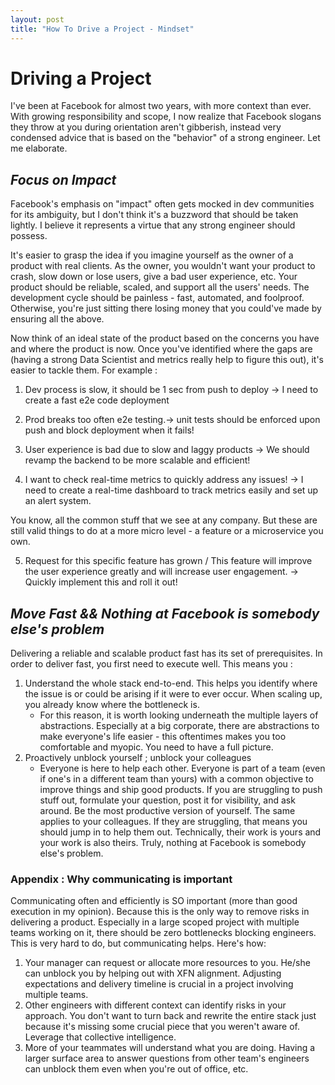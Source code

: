 ```yaml
---
layout: post
title: "How To Drive a Project - Mindset"
---
```

# **Driving a Project**

I've been at Facebook for almost two years, with more context than ever. With growing responsibility and scope, I now realize that Facebook slogans they throw at you during orientation aren't gibberish, instead very condensed advice that is based on the "behavior" of a strong engineer. Let me elaborate.

## *Focus on Impact*

Facebook's emphasis on "impact" often gets mocked in dev communities for its ambiguity, but I don't think it's a buzzword that should be taken lightly. I believe it represents a virtue that any strong engineer should possess.

It's easier to grasp the idea if you imagine yourself as the owner of a product with real clients. As the owner, you wouldn't want your product to crash, slow down or lose users, give a bad user experience, etc. Your product should be reliable, scaled, and support all the users' needs. The development cycle should be painless - fast, automated, and foolproof. Otherwise, you're just sitting there losing money that you could've made by ensuring all the above. 

Now think of an ideal state of the product based on the concerns you have and where the product is now. Once you've identified where the gaps are (having a strong Data Scientist and metrics really help to figure this out), it's easier to tackle them. For example :

1. Dev process is slow, it should be 1 sec from push to deploy → I need to create a fast e2e code deployment

2. Prod breaks too often e2e testing.→ unit tests should be enforced upon push and block deployment when it fails!

3. User experience is bad due to slow and laggy products → We should revamp the backend to be more scalable and efficient!

4. I want to check real-time metrics to quickly address any issues! → I need to create a real-time dashboard to track metrics easily and set up an alert system.

You know, all the common stuff that we see at any company. But these are still valid things to do at a more micro level - a feature or a microservice you own.

5. Request for this specific feature has grown / This feature will improve the user experience greatly and will increase user engagement. → Quickly implement this and roll it out!

## *Move Fast && Nothing at Facebook is somebody else's problem*

Delivering a reliable and scalable product fast has its set of prerequisites. In order to deliver fast, you first need to execute well. This means you :

1. Understand the whole stack end-to-end. This helps you identify where the issue is or could be arising if it were to ever occur. When scaling up, you already know where the bottleneck is.
    - For this reason, it is worth looking underneath the multiple layers of abstractions. Especially at a big corporate, there are abstractions to make everyone's life easier - this oftentimes makes you too comfortable and myopic. You need to have a full picture.
2. Proactively unblock yourself ; unblock your colleagues
    - Everyone is here to help each other. Everyone is part of a team (even if one's in a different team than yours) with a common objective to improve things and ship good products. If you are struggling to push stuff out, formulate your question, post it for visibility, and ask around. Be the most productive version of yourself. The same applies to your colleagues. If they are struggling, that means you should jump in to help them out. Technically, their work is yours and your work is also theirs. Truly, nothing at Facebook is somebody else's problem.

 

### **Appendix : Why communicating is important**

Communicating often and efficiently is SO important (more than good execution in my opinion). Because this is the only way to remove risks in delivering a product. Especially in a large scoped project with multiple teams working on it, there should be zero bottlenecks blocking engineers. This is very hard to do, but communicating helps. Here's how:

1. Your manager can request or allocate more resources to you. He/she can unblock you by helping out with XFN alignment. Adjusting expectations and delivery timeline is crucial in a project involving multiple teams.
2. Other engineers with different context can identify risks in your approach. You don't want to turn back and rewrite the entire stack just because it's missing some crucial piece that you weren't aware of. Leverage that collective intelligence.
3. More of your teammates will understand what you are doing. Having a larger surface area to answer questions from other team's engineers can unblock them even when you're out of office, etc.